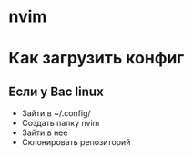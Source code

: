 # nvim


# Как загрузить конфиг

## Если у Вас linux
- Зайти в ~/.config/
- Создать папку nvim
- Зайти в нее
- Склонировать репозиторий
